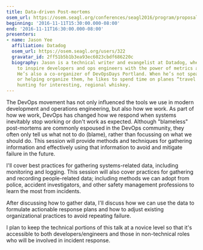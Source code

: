 ```yaml
---
title: Data-driven Post-mortems
osem_url: https://osem.seagl.org/conferences/seagl2016/program/proposals/127
beginning: '2016-11-11T15:30:00.000-08:00'
end: '2016-11-11T16:30:00.000-08:00'
presenters:
- name: Jason Yee
  affiliation: Datadog
  osem_url: https://osem.seagl.org/users/322
  gravatar_id: 2ff51b5b1b3ea93ec6023cbdf686220c
  biography: Jason is a technical writer and evangelist at Datadog, where he works
    to inspire developers and ops engineers with the power of metrics and monitoring.
    He’s also a co-organizer of DevOpsDays Portland. When he’s not speaking at conferences
    or helping organize them, he likes to spend time on planes “travel hacking” and
    hunting for interesting, regional whiskey.
---
```


The DevOps movement has not only influenced the tools we use in modern development and operations engineering, but also how we work. As part of how we work, DevOps has changed how we respond when systems inevitably stop working or don't work as expected. Although "blameless" post-mortems are commonly espoused in the DevOps community, they often only tell us what not to do (blame), rather than focussing on what we should do. This session will provide methods and techniques for gathering information and effectively using that information to avoid and mitigate failure in the future.

I'll cover best practices for gathering systems-related data, including monitoring and logging. This session will also cover practices for gathering and recording people-related data; including methods we can adopt from police, accident investigators, and other safety management professions to learn the most from incidents.

After discussing how to gather data, I'll discuss how we can use the data to formulate actionable response plans and how to adjust existing organizational practices to avoid repeating failure.

I plan to keep the technical portions of this talk at a novice level so that it's accessible to both developers/engineers and those in non-technical roles who will be involved in incident response.
